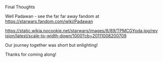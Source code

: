 Final Thoughts

Well  Padawan - see the far far away fandom at https://starwars.fandom.com/wiki/Padawan

https://static.wikia.nocookie.net/starwars/images/8/89/TPMCGYoda.jpg/revision/latest/scale-to-width-down/1000?cb=20111008200709

Our journey together was short but enlighting!

Thanks for coming along!